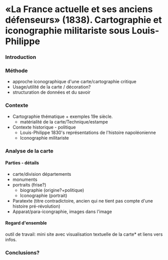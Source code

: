 



# «La France actuelle et ses anciens défenseurs» (1838). Cartographie et iconographie militariste sous Louis-Philippe 

<!-- redemander la durée à Christina! -->



### Introduction



### Méthode

- approche iconographique d'une carte/cartographie critique
- Usage/utilité de la carte / décoration?
- structuration de données et du savoir

### Contexte

- Cartographie thématique + exemples 19e siècle.
  - matérialité de la carte/Technique/estampe
- Contexte historique - politique
  - Louis-Philippe 1830's représentations de l'histoire napoléonienne
  - Iconographie militariste

### Analyse de la carte

#### Parties - détails

- carte/division départements
- monuments
- portraits (frise?)
  - biographie (origine?+politique)
  - Iconographie (portrait)
- Paratexte (titre contradictoire, ancien qui ne tient pas compte d'une histoire pré-révolution)
- Apparat/para-icongraphie, images dans l'image

#### Regard d'ensemble

outil de travail: mini site avec visualisation textuelle de la carte* et liens vers infos.

### Conclusions?
